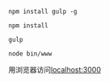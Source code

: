 `npm install gulp -g`

`npm install`

`gulp`

`node bin/www`

用浏览器访问[localhost:3000](localhost:3000)